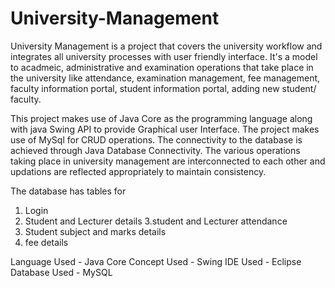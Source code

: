 # University-Management

University Management is a project that covers the university workflow and integrates all university processes with user friendly interface. It's a model to acadmeic, administrative and 
examination operations that take place in the university like attendance, examination management, fee management, faculty information portal, student information portal, adding new student/
faculty.

This project makes use of Java Core as the programming language along with java Swing API to provide Graphical user Interface. The project makes use of MySql for CRUD operations. The 
connectivity to the database is achieved through Java Database Connectivity. The various operations taking place in university management are interconnected to each other and updations
are reflected appropriately to maintain consistency.

The database has tables for 
1. Login
2. Student and Lecturer details
3.student and Lecturer attendance
4. Student subject and marks details
5. fee details


Language Used -  Java Core 
Concept Used - Swing
IDE Used - Eclipse
Database Used - MySQL

